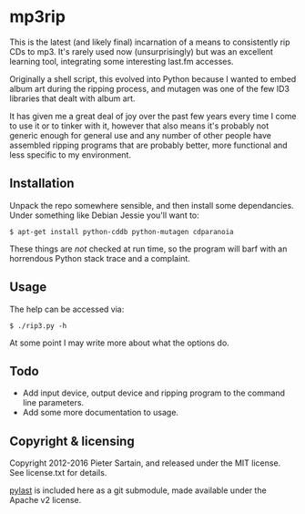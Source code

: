 # mp3rip
This is the latest (and likely final) incarnation of a means to consistently rip CDs to mp3. It's rarely used now (unsurprisingly) but was an excellent learning tool, integrating some interesting last.fm accesses.

Originally a shell script, this evolved into Python because I wanted to embed album art during the ripping process, and mutagen was one of the few ID3 libraries that dealt with album art.

It has given me a great deal of joy over the past few years every time I come to use it or to tinker with it, however that also means it's probably not generic enough for general use and any number of other people have assembled ripping programs that are probably better, more functional and less specific to my environment.

## Installation

Unpack the repo somewhere sensible, and then install some dependancies. Under something like Debian Jessie you'll want to:

    $ apt-get install python-cddb python-mutagen cdparanoia

These things are _not_ checked at run time, so the program will barf with an horrendous Python stack trace and a complaint.

## Usage

The help can be accessed via:

    $ ./rip3.py -h

At some point I may write more about what the options do.

## Todo

 * Add input device, output device and ripping program to the command line parameters.
 * Add some more documentation to usage.

## Copyright & licensing
Copyright 2012-2016 Pieter Sartain, and released under the MIT license. See license.txt for details.

[pylast](http://code.google.com/p/pylast/) is included here as a git submodule, made available under the Apache v2 license.